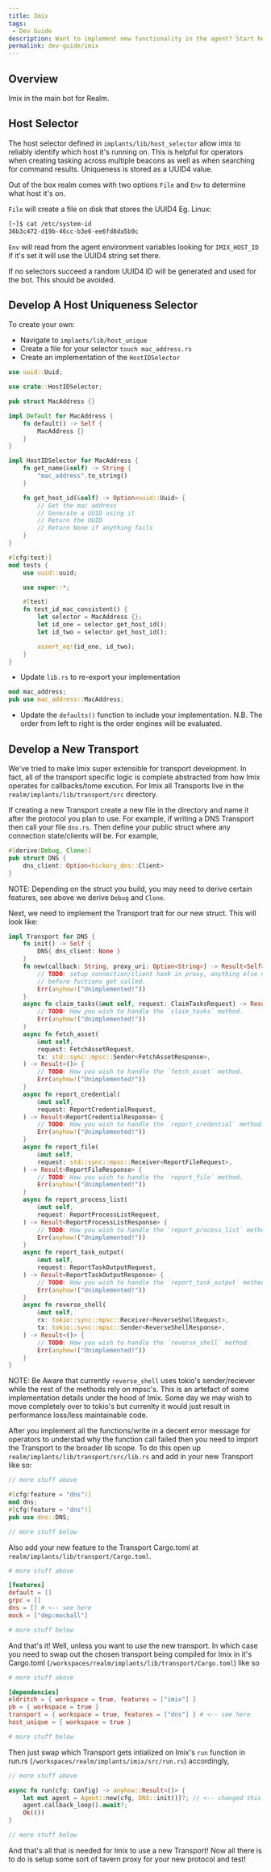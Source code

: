 ```yaml
---
title: Imix
tags:
 - Dev Guide
description: Want to implement new functionality in the agent? Start here!
permalink: dev-guide/imix
---
```


## Overview

Imix in the main bot for Realm.

## Host Selector

The host selector defined in `implants/lib/host_selector` allow imix to reliably identify which host it's running on. This is helpful for operators when creating tasking across multiple beacons as well as when searching for command results. Uniqueness is stored as a UUID4 value.

Out of the box realm comes with two options `File` and `Env` to determine what host it's on.

`File` will create a file on disk that stores the UUID4 Eg. Linux:

```bash
[~]$ cat /etc/system-id
36b3c472-d19b-46cc-b3e6-ee6fd8da5b9c
```

`Env` will read from the agent environment variables looking for `IMIX_HOST_ID` if it's set it will use the UUID4 string set there.

If no selectors succeed a random UUID4 ID will be generated and used for the bot. This should be avoided.

## Develop A Host Uniqueness Selector

To create your own:

- Navigate to `implants/lib/host_unique`
- Create a file for your selector `touch mac_address.rs`
- Create an implementation of the `HostIDSelector`

```rust
use uuid::Uuid;

use crate::HostIDSelector;

pub struct MacAddress {}

impl Default for MacAddress {
    fn default() -> Self {
        MacAddress {}
    }
}

impl HostIDSelector for MacAddress {
    fn get_name(&self) -> String {
        "mac_address".to_string()
    }

    fn get_host_id(&self) -> Option<uuid::Uuid> {
        // Get the mac address
        // Generate a UUID using it
        // Return the UUID
        // Return None if anything fails
    }
}

#[cfg(test)]
mod tests {
    use uuid::uuid;

    use super::*;

    #[test]
    fn test_id_mac_consistent() {
        let selector = MacAddress {};
        let id_one = selector.get_host_id();
        let id_two = selector.get_host_id();

        assert_eq!(id_one, id_two);
    }
}
```

- Update `lib.rs` to re-export your implementation

```rust
mod mac_address;
pub use mac_address::MacAddress;
```

- Update the `defaults()` function to include your implementation. N.B. The order from left to right is the order engines will be evaluated.

## Develop a New Transport

We've tried to make Imix super extensible for transport development. In fact, all of the transport specific logic is complete abstracted from how Imix operates for callbacks/tome excution. For Imix all Transports live in the `realm/implants/lib/transport/src` directory.

If creating a new Transport create a new file in the directory and name it after the protocol you plan to use. For example, if writing a DNS Transport then call your file `dns.rs`. Then define your public struct where any connection state/clients will be. For example,

```rust
#[derive(Debug, Clone)]
pub struct DNS {
    dns_client: Option<hickory_dns::Client>
}
```

NOTE: Depending on the struct you build, you may need to derive certain features, see above we derive `Debug` and `Clone`.

Next, we need to implement the Transport trait for our new struct. This will look like:

```rust
impl Transport for DNS {
    fn init() -> Self {
        DNS{ dns_client: None }
    }
    fn new(callback: String, proxy_uri: Option<String>) -> Result<Self> {
        // TODO: setup connection/client hook in proxy, anything else needed
        // before fuctions get called.
        Err(anyhow!("Unimplemented!"))
    }
    async fn claim_tasks(&mut self, request: ClaimTasksRequest) -> Result<ClaimTasksResponse> {
        // TODO: How you wish to handle the `claim_tasks` method.
        Err(anyhow!("Unimplemented!"))
    }
    async fn fetch_asset(
        &mut self,
        request: FetchAssetRequest,
        tx: std::sync::mpsc::Sender<FetchAssetResponse>,
    ) -> Result<()> {
        // TODO: How you wish to handle the `fetch_asset` method.
        Err(anyhow!("Unimplemented!"))
    }
    async fn report_credential(
        &mut self,
        request: ReportCredentialRequest,
    ) -> Result<ReportCredentialResponse> {
        // TODO: How you wish to handle the `report_credential` method.
        Err(anyhow!("Unimplemented!"))
    }
    async fn report_file(
        &mut self,
        request: std::sync::mpsc::Receiver<ReportFileRequest>,
    ) -> Result<ReportFileResponse> {
        // TODO: How you wish to handle the `report_file` method.
        Err(anyhow!("Unimplemented!"))
    }
    async fn report_process_list(
        &mut self,
        request: ReportProcessListRequest,
    ) -> Result<ReportProcessListResponse> {
        // TODO: How you wish to handle the `report_process_list` method.
        Err(anyhow!("Unimplemented!"))
    }
    async fn report_task_output(
        &mut self,
        request: ReportTaskOutputRequest,
    ) -> Result<ReportTaskOutputResponse> {
        // TODO: How you wish to handle the `report_task_output` method.
        Err(anyhow!("Unimplemented!"))
    }
    async fn reverse_shell(
        &mut self,
        rx: tokio::sync::mpsc::Receiver<ReverseShellRequest>,
        tx: tokio::sync::mpsc::Sender<ReverseShellResponse>,
    ) -> Result<()> {
        // TODO: How you wish to handle the `reverse_shell` method.
        Err(anyhow!("Unimplemented!"))
    }
}
```

NOTE: Be Aware that currently `reverse_shell` uses tokio's sender/reciever while the rest of the methods rely on mpsc's. This is an artefact of some implementation details under the hood of Imix. Some day we may wish to move completely over to tokio's but currenlty it would just result in performance loss/less maintainable code.

After you implement all the functions/write in a decent error message for operators to understad why the function call failed then you need to import the Transport to the broader lib scope. To do this open up `realm/implants/lib/transport/src/lib.rs` and add in your new Transport like so:

```rust
// more stuff above

#[cfg(feature = "dns")]
mod dns;
#[cfg(feature = "dns")]
pub use dns::DNS;

// more stuff below
```

Also add your new feature to the Transport Cargo.toml at `realm/implants/lib/transport/Cargo.toml`.

```toml
# more stuff above

[features]
default = []
grpc = []
dns = [] # <-- see here
mock = ["dep:mockall"]

# more stuff below
```

And that's it! Well, unless you want to _use_ the new transport. In which case you need to swap out the chosen transport being compiled for Imix in it's Cargo.toml (`/workspaces/realm/implants/lib/transport/Cargo.toml`) like so

```toml
# more stuff above

[dependencies]
eldritch = { workspace = true, features = ["imix"] }
pb = { workspace = true }
transport = { workspace = true, features = ["dns"] } # <-- see here
host_unique = { workspace = true }

# more stuff below
```

Then just swap which Transport gets intialized on Imix's `run` function in run.rs (`/workspaces/realm/implants/imix/src/run.rs`) accordingly,

```rust
// more stuff above

async fn run(cfg: Config) -> anyhow::Result<()> {
    let mut agent = Agent::new(cfg, DNS::init())?; // <-- changed this (also imported it)
    agent.callback_loop().await?;
    Ok(())
}

// more stuff below
```

And that's all that is needed for Imix to use a new Transport! Now all there is to do is setup some sort of tavern proxy for your new protocol and test!
